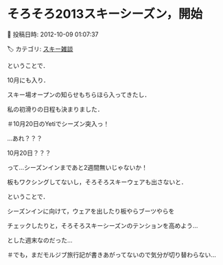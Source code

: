 # そろそろ2013スキーシーズン，開始

📅 投稿日時: 2012-10-09 01:07:37

🏷️ カテゴリ: [スキー雑談](c1f9d2cb7478308da16419928ea3945e9.md)

ということで．





10月にも入り．


スキー場オープンの知らせもちらほら入ってきたし．


私の初滑りの日程も決まりました．


＃10月20日のYetiでシーズン突入っ！





…あれ？？？


10月20日？？？


って…シーズンインまであと2週間無いじゃないか！





板もワクシングしてないし，そろそろスキーウェアも出さないと．





ということで．


シーズンインに向けて，ウェアを出したり板やらブーツやらを


チェックしたりと，そろそろスキーシーズンのテンションを高めよう…


とした週末なのだった…





＃でも，まだモルジブ旅行記が書きあがってないので気分が切り替わらない…
